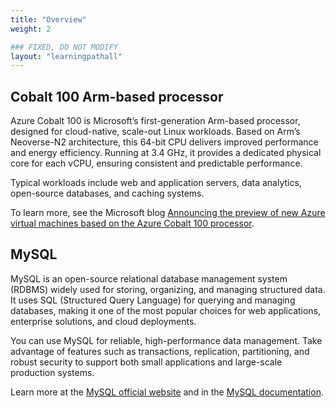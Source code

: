 ```yaml
---
title: "Overview"
weight: 2

### FIXED, DO NOT MODIFY
layout: "learningpathall"
---
```


## Cobalt 100 Arm-based processor

Azure Cobalt 100 is Microsoft’s first-generation Arm-based processor, designed for cloud-native, scale-out Linux workloads. Based on Arm’s Neoverse-N2 architecture, this 64-bit CPU delivers improved performance and energy efficiency. Running at 3.4 GHz, it provides a dedicated physical core for each vCPU, ensuring consistent and predictable performance.

Typical workloads include web and application servers, data analytics, open-source databases, and caching systems.

To learn more, see the Microsoft blog [Announcing the preview of new Azure virtual machines based on the Azure Cobalt 100 processor](https://techcommunity.microsoft.com/blog/azurecompute/announcing-the-preview-of-new-azure-vms-based-on-the-azure-cobalt-100-processor/4146353).

## MySQL

MySQL is an open-source relational database management system (RDBMS) widely used for storing, organizing, and managing structured data. It uses SQL (Structured Query Language) for querying and managing databases, making it one of the most popular choices for web applications, enterprise solutions, and cloud deployments.

You can use MySQL for reliable, high-performance data management. Take advantage of features such as transactions, replication, partitioning, and robust security to support both small applications and large-scale production systems.

Learn more at the [MySQL official website](https://www.mysql.com/) and in the [MySQL documentation](https://dev.mysql.com/doc/).


